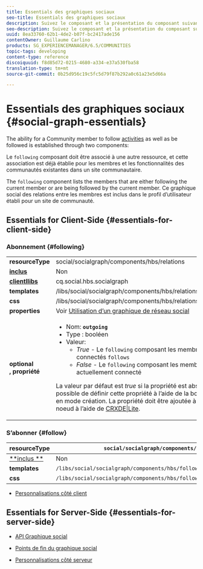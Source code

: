 ```yaml
---
title: Essentials des graphiques sociaux
seo-title: Essentials des graphiques sociaux
description: Suivez le composant et la présentation du composant suivant
seo-description: Suivez le composant et la présentation du composant suivant
uuid: 8ea33760-62b1-4de2-b07f-bc2417ade156
contentOwner: Guillaume Carlino
products: SG_EXPERIENCEMANAGER/6.5/COMMUNITIES
topic-tags: developing
content-type: reference
discoiquuid: f8d85d72-0215-4680-a334-e37a530fba58
translation-type: tm+mt
source-git-commit: 0b25d956c19c5fc5d79f87b292a0c61a23e5d66a

---
```



# Essentials des graphiques sociaux {#social-graph-essentials}

The ability for a Community member to follow [activities](essentials-activities.md) as well as be followed is established through two components:

Le `following` composant doit être associé à une autre ressource, et cette association est déjà établie pour les membres et les fonctionnalités des communautés existantes dans un site [](overview.md#communitiessites)communautaire.

The `following` component lists the members that are either following the current member or are being followed by the current member. Ce graphique social des relations entre les membres est inclus dans le profil d’utilisateur établi pour un site de communauté.

## Essentials for Client-Side {#essentials-for-client-side}

### Abonnement {#following}

<table>
 <tbody>
  <tr>
   <td> <strong>resourceType</strong></td>
   <td>social/socialgraph/components/hbs/relations</td>
  </tr>
  <tr>
   <td> <a href="scf.md#add-or-include-a-communities-component"><strong>inclus</strong></a></td>
   <td>Non</td>
  </tr>
  <tr>
   <td> <a href="clientlibs.md"><strong>clientllibs</strong></a></td>
   <td>cq.social.hbs.socialgraph</td>
  </tr>
  <tr>
   <td> <strong>templates</strong></td>
   <td> /libs/social/socialgraph/components/hbs/relationships/relationships.hbs</td>
  </tr>
  <tr>
   <td> <strong>css</strong></td>
   <td> /libs/social/socialgraph/components/hbs/relationships/clientlibs/relationships.css</td>
  </tr>
  <tr>
   <td><strong> properties</strong></td>
   <td>Voir <a href="socialgraph.md">Utilisation d’un graphique de réseau social</a></td>
  </tr>
  <tr>
   <td><strong> optional<br /> , propriété</strong></td>
   <td>
    <ul>
     <li>Nom: <strong><code>outgoing</code></strong></li>
     <li>Type : booléen</li>
     <li>Valeur:<br />
      <ul>
       <li><i>True </i>- Le <code>following</code> composant les membres qui sont actuellement connectés <code>follows</code></li>
       <li><i>False </i>- Le <code>following</code> composant les membres qui <code>follow </code>le membre actuellement connecté</li>
      </ul> </li>
    </ul> <p>La valeur par défaut est <i>true</i> si la propriété est absente. Actuellement, il n’est pas possible de définir cette propriété à l’aide de la boîte de dialogue de modification en mode création. La propriété doit être ajoutée à une instance du <code>following </code>noeud à l’aide de <a href="../../help/sites-developing/developing-with-crxde-lite.md">CRXDE|Lite</a>.</p> </td>
  </tr>
 </tbody>
</table>

### S’abonner {#follow}

| **resourceType** | `social/socialgraph/components/hbs/following` |
|---|---|
| [**inclus **](scf.md#add-or-include-a-communities-component) | Non |
| **templates** | `/libs/social/socialgraph/components/hbs/following/following.hbs` |
| **css** | `/libs/social/socialgraph/components/hbs/following/clientlibs/following.css` |

* [Personnalisations côté client](client-customize.md)

## Essentials for Server-Side {#essentials-for-server-side}

* [API Graphique social](https://helpx.adobe.com/experience-manager/6-5/sites/developing/using/reference-materials/javadoc/com/adobe/cq/social/graph/client/api/package-frame.html)

* [Points de fin du graphique social](https://helpx.adobe.com/experience-manager/6-5/sites/developing/using/reference-materials/javadoc/com/adobe/cq/social/graph/client/endpoint/package-frame.html)

* [Personnalisations côté serveur](server-customize.md)

